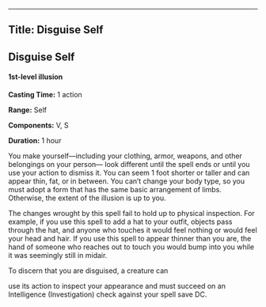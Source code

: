 -------------------------
Title: Disguise Self
-------------------------

## Disguise Self

#### 1st-level illusion


**Casting Time:** 1 action 

**Range:** Self 

**Components:** V, S 

**Duration:** 1 hour


You make yourself—including your clothing, armor, weapons, and other
belongings on your person— look different until the spell ends or until
you use your action to dismiss it. You can seem 1 foot shorter or taller
and can appear thin, fat, or in between. You can’t change your body
type, so you must adopt a form that has the same basic arrangement of
limbs. Otherwise, the extent of the illusion is up to you.

The changes wrought by this spell fail to hold up to physical
inspection. For example, if you use this spell to add a hat to your
outfit, objects pass through the hat, and anyone who touches it would
feel nothing or would feel your head and hair. If you use this spell to
appear thinner than you are, the hand of someone who reaches out to
touch you would bump into you while it was seemingly still in midair.

To discern that you are disguised, a creature can

use its action to inspect your appearance and must succeed on an
Intelligence (Investigation) check against your spell save DC.


